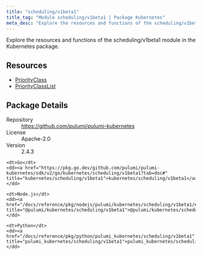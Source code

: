 ```yaml
---
title: "scheduling/v1beta1"
title_tag: "Module scheduling/v1beta1 | Package Kubernetes"
meta_desc: "Explore the resources and functions of the scheduling/v1beta1 module in the Kubernetes package."
---
```


<!-- WARNING: this file was generated by Pulumi Docs Generator. -->
<!-- Do not edit by hand unless you're certain you know what you are doing! -->

Explore the resources and functions of the scheduling/v1beta1 module in the Kubernetes package.

<h2 id="resources">Resources</h2>
<ul class="api">
    <li><a href="priorityclass" title="PriorityClass"><span class="symbol resource"></span>PriorityClass</a></li>
    <li><a href="priorityclasslist" title="PriorityClassList"><span class="symbol resource"></span>PriorityClassList</a></li>
</ul>

<h2 id="package-details">Package Details</h2>
<dl class="package-details">
	<dt>Repository</dt>
	<dd><a href="https://github.com/pulumi/pulumi-kubernetes">https://github.com/pulumi/pulumi-kubernetes</a></dd>
	<dt>License</dt>
	<dd>Apache-2.0</dd>
	<dt>Version</dt>
	<dd>2.4.3</dd>
</dl>



<dl class="tabular">

    <dt>Go</dt>
    <dd><a href="https://pkg.go.dev/github.com/pulumi/pulumi-kubernetes/sdk/v2/go/kubernetes/scheduling/v1beta1?tab=doc#" title="kubernetes/scheduling/v1beta1">kubernetes/scheduling/v1beta1</a></dd>

    <dt>Node.js</dt>
    <dd><a href="/docs/reference/pkg/nodejs/pulumi/kubernetes/scheduling/v1beta1/#" title="@pulumi/kubernetes/scheduling/v1beta1">@pulumi/kubernetes/scheduling/v1beta1</a></dd>

    <dt>Python</dt>
    <dd><a href="/docs/reference/pkg/python/pulumi_kubernetes/scheduling/v1beta1" title="pulumi_kubernetes/scheduling/v1beta1">pulumi_kubernetes/scheduling/v1beta1</a></dd>

</dl>

